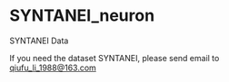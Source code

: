 # SYNTANEI_neuron
SYNTANEI Data

If you need the dataset SYNTANEI, please send email to qiufu_li_1988@163.com
